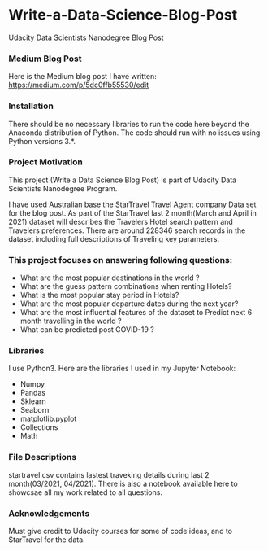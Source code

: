 # Write-a-Data-Science-Blog-Post
Udacity Data Scientists Nanodegree Blog Post

### Medium Blog Post
Here is the Medium blog post I have written: https://medium.com/p/5dc0ffb55530/edit

### Installation
There should be no necessary libraries to run the code here beyond the Anaconda distribution of Python. The code should run with no issues using Python versions 3.*.

### Project Motivation
This project (Write a Data Science Blog Post) is part of Udacity Data Scientists Nanodegree Program.

I have used Australian base the StarTravel Travel Agent company Data set for the blog post. As part of the StarTravel last 2 month(March and April in 2021) dataset will describes the Travelers Hotel search pattern and Travelers preferences. There are around 228346 search records in the dataset including full descriptions of Traveling key parameters.

### This project focuses on answering following questions: 

- What are the most popular destinations in the world ? 
- What are the guess pattern combinations when renting Hotels?
- What is the most popular stay period in Hotels?
- What are the most popular departure dates during the next year?
- What are the most influential features of the dataset to Predict next 6 month travelling  in the world ?
- What can be predicted post COVID-19 ?

### Libraries
I use Python3. Here are the libraries I used in my Jupyter Notebook:

- Numpy
- Pandas
- Sklearn
- Seaborn
- matplotlib.pyplot
- Collections
- Math

### File Descriptions
startravel.csv contains lastest traveking details during last 2 month(03/2021, 04/2021).
There is also a notebook available here to showcsae all my work related to all  questions.

### Acknowledgements
Must give credit to Udacity courses for some of code ideas, and to StarTravel  for the data. 
